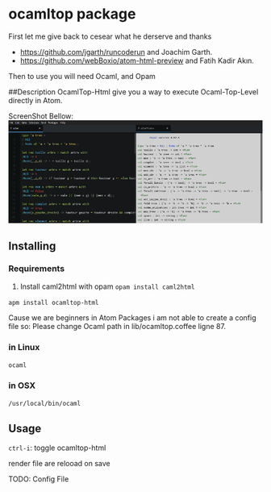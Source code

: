 # ocamltop package

First let me give back to cesear what he derserve and thanks
- https://github.com/jgarth/runcoderun and Joachim Garth.
- https://github.com/webBoxio/atom-html-preview and Fatih Kadir Akın.

Then to use you will need Ocaml, and Opam

##Description
OcamlTop-Html give you a way to execute Ocaml-Top-Level directly in Atom.

ScreenShot Bellow:
![screen shot](img/screenshot.png)

## Installing
### Requirements
1. Install caml2html with opam `opam install caml2html`

```apm install ocamltop-html```

Cause we are beginners in Atom Packages i am not able to create a config file so:
Please change Ocaml path in lib/ocamltop.coffee ligne 87.

### in Linux
`ocaml`

### in OSX
`/usr/local/bin/ocaml`


## Usage

`ctrl-i`: toggle ocamltop-html

render file are relooad on save

TODO:
Config File
